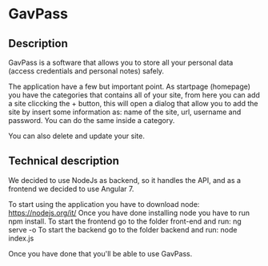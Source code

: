 # GavPass

## Description

GavPass is a software that allows you to store all your personal data (access credentials and personal notes) safely.

The application have a few but important point.
As startpage (homepage) you have the categories that contains all of your site, from here you can add a site cliccking the + button, this will open a dialog that allow you to add the site by insert some information as: name of the site, url, username and password.
You can do the same inside a category.

You can also delete and update your site.

## Technical description

We decided to use NodeJs as backend, so it handles the API, and as a frontend we decided to use Angular 7.

To start using the application you have to download node: https://nodejs.org/it/
Once you have done installing node you have to run npm install.
To start the frontend go to the folder front-end and run: ng serve -o 
To start the backend go to the folder backend and run: node index.js

Once you have done that you'll be able to use GavPass.